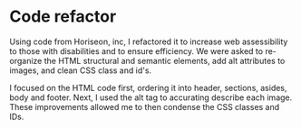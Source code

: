 # Code refactor
Using code from Horiseon, inc, I refactored it to increase web assessibility to those with disabilities and to ensure efficiency. We were asked to re-organize the HTML structural and semantic elements, add alt attributes to images, and clean CSS class and id's.

I focused on the HTML code first, ordering it into header, sections, asides, body and footer. Next, I used the alt tag to accurating describe each image. These improvements allowed me to then condense the CSS classes and IDs. 
